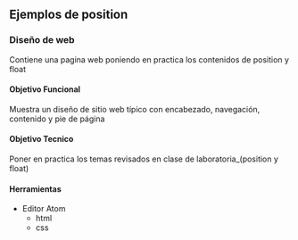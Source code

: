 ## Ejemplos de position

### Diseño de web
Contiene una pagina web poniendo en practica los contenidos de position y float

#### Objetivo Funcional
Muestra un diseño de sitio web típico con encabezado, navegación, contenido y pie de página

#### Objetivo Tecnico
Poner en practica los temas revisados en clase de laboratoria_(position y float)

#### Herramientas

+ Editor Atom
    + html
    + css
